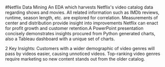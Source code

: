 #Netflix Data Mining
An EDA which harvests Netflix's video catalog data regarding shows and movies. All related information such as IMDb reviews, runtime, season length, etc. are explored for correlation. Measurements of center and distribution provide insight into improvements Netflix can enact for profit growth and customer retention.A PowerPoint presentation concisely demonstrates insights procured from Python generated charts, also a Tableau dashboard with a unique set of charts.

2 Key Insights:
Customers with a wider demographic of video genres will pass by videos easier, causing unnoticed videos.
Top-ranking video genres require marketing so new content stands out from the older catalog.
